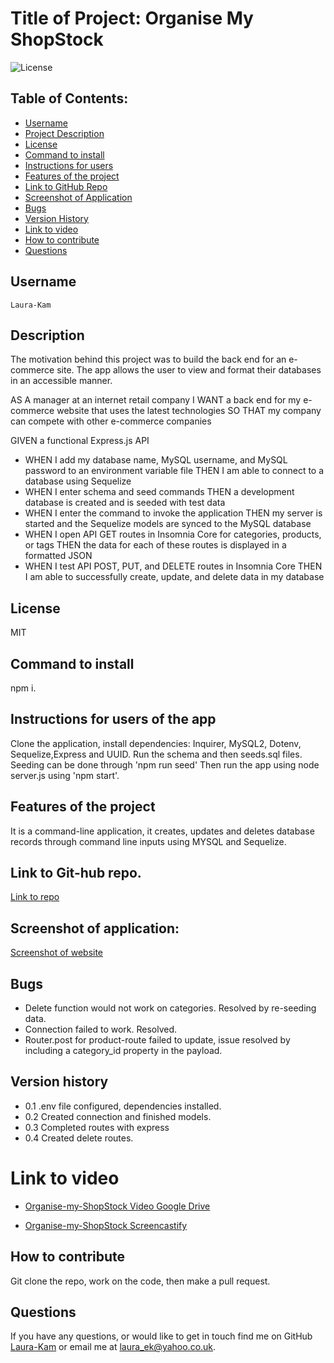 # Title of Project: Organise My ShopStock

![License](https://img.shields.io/badge/license-MIT-blue.svg)

## Table of Contents:

- [Username](#username)
- [Project Description](#description)
- [License](#license)
- [Command to install](#command-to-install)
- [Instructions for users](#instructions-for-users-of-the-app)
- [Features of the project](#features-of-the-project)
- [Link to GitHub Repo](#Link-to-Git-hub-repo.)
- [Screenshot of Application](#Screenshot-of-Application)
- [Bugs](#bugs)
- [Version History](#Version-history)
- [Link to video](#Link-to-video)
- [How to contribute](#how-to-contribute)
- [Questions](#questions)

## Username

    Laura-Kam

## Description

The motivation behind this project was to build the back end for an e-commerce site. The app allows the user to view and format their databases in an accessible manner.

AS A manager at an internet retail company
I WANT a back end for my e-commerce website that uses the latest technologies
SO THAT my company can compete with other e-commerce companies

GIVEN a functional Express.js API

- WHEN I add my database name, MySQL username, and MySQL password to an environment variable file
  THEN I am able to connect to a database using Sequelize
- WHEN I enter schema and seed commands
  THEN a development database is created and is seeded with test data
- WHEN I enter the command to invoke the application
  THEN my server is started and the Sequelize models are synced to the MySQL database
- WHEN I open API GET routes in Insomnia Core for categories, products, or tags
  THEN the data for each of these routes is displayed in a formatted JSON
- WHEN I test API POST, PUT, and DELETE routes in Insomnia Core
  THEN I am able to successfully create, update, and delete data in my database

## License

MIT

## Command to install

npm i.

## Instructions for users of the app

Clone the application, install dependencies: Inquirer, MySQL2, Dotenv, Sequelize,Express and UUID. Run the schema and then seeds.sql files. Seeding can be done through 'npm run seed' Then run the app using node server.js using 'npm start'.

## Features of the project

It is a command-line application, it creates, updates and deletes database records through command line inputs using MYSQL and Sequelize.

## Link to Git-hub repo.

[Link to repo](https://github.com/Laura-Kam/Organise-my-ShopStock)

## Screenshot of application:

[Screenshot of website](https://github.com/Laura-Kam/Organise-my-ShopStock/issues/1#issue-1393870325)

## Bugs

- Delete function would not work on categories. Resolved by re-seeding data.
- Connection failed to work. Resolved.
- Router.post for product-route failed to update, issue resolved by including a category_id property in the payload.

## Version history

- 0.1 .env file configured, dependencies installed.
- 0.2 Created connection and finished models.
- 0.3 Completed routes with express
- 0.4 Created delete routes.

# Link to video

- [Organise-my-ShopStock Video Google Drive](https://drive.google.com/file/d/1_rwMTO6LAPSpBq4diffA0-2MI05qjncW/view)

- [Organise-my-ShopStock Screencastify](https://watch.screencastify.com/v/OA1SjIsSOTd4Mn7v8I2b)

## How to contribute

Git clone the repo, work on the code, then make a pull request.

## Questions

If you have any questions, or would like to get in touch find me on GitHub [Laura-Kam](https://github.com/Laura-Kam)
or email me at laura_ek@yahoo.co.uk.
